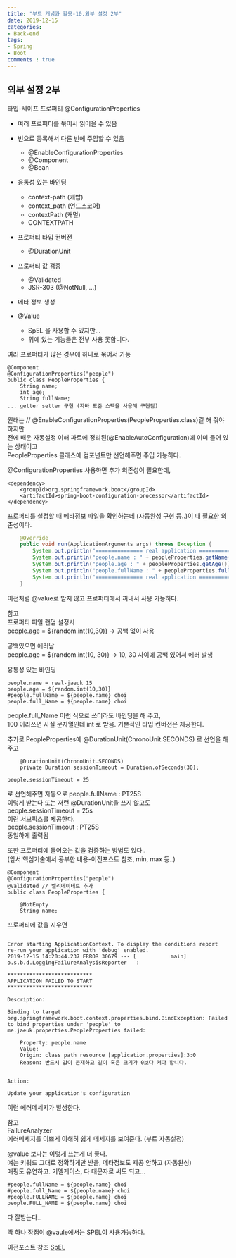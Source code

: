 ```yaml
---
title: "부트 개념과 활용-10.외부 설정 2부"
date: 2019-12-15
categories:
- Back-end
tags:
- Spring 
- Boot
comments : true
---
```


## 외부 설정 2부

타입-세이프 프로퍼티 @ConfigurationProperties           
- 여러 프로퍼티를 묶어서 읽어올 수 있음

- 빈으로 등록해서 다른 빈에 주입할 수 있음
  - @EnableConfigurationProperties
  - @Component
  - @Bean

- 융통성 있는 바인딩
  - context-path (케밥)
  - context_path (언드스코어)
  - contextPath (캐멀)
  - CONTEXTPATH

- 프로퍼티 타입 컨버전
  - @DurationUnit
  
- 프로퍼티 값 검증
  - @Validated
  - JSR-303 (@NotNull, ...)
  
- 메타 정보 생성

- @Value
  - SpEL 을 사용할 수 있지만...
  - 위에 있는 기능들은 전부 사용 못합니다.


                     


여러 프로퍼티가 많은 경우에 하나로 묶어서 가능
~~~
@Component
@ConfigurationProperties("people")
public class PeopleProperties {
    String name;
    int age;
    String fullName;
... getter setter 구현 (자바 표준 스펙을 사용해 구현됨)
~~~
원래는 // @EnableConfigurationProperties(PeopleProperties.class)걸 해 줘야 하지만      
전에 배운 자동설정 이해 파트에 정리된(@EnableAutoConfiguration)에 이미 들어 있는 상태이고        
PeopleProperties 클래스에 컴포넌트만 선언해주면 주입 가능하다.       
   
@ConfigurationProperties 사용하면 추가 의존성이 필요한데,               
~~~
<dependency>
    <groupId>org.springframework.boot</groupId>
    <artifactId>spring-boot-configuration-processor</artifactId>
</dependency>
~~~

프로퍼티를 설정할 때 메타정보 파일을 확인하는데 (자동완성 구현 등..)이 때 필요한 의존성이다.              


~~~java
    @Override
    public void run(ApplicationArguments args) throws Exception {
        System.out.println("=============== real application ===============");
        System.out.println("people.name : " + peopleProperties.getName());
        System.out.println("people.age : " + peopleProperties.getAge());
        System.out.println("people.fullName : " + peopleProperties.fullName);
        System.out.println("=============== real application ===============");
    }
~~~

이전처럼 @value로 받지 않고 프로퍼티에서 꺼내서 사용 가능하다.               


참고      
프로퍼티 파일 랜덤 설정시         
people.age = ${random.int(10,30)}  -> 공백 없이 사용           
            
공백있으면 에러남             
people.age = ${random.int(10, 30)} -> 10, 30 사이에 공백 있어서 에러 발생                 





융통성 있는 바인딩
~~~
people.name = real-jaeuk 15
people.age = ${random.int(10,30)}
#people.fullName = ${people.name} choi
people.full_Name = ${people.name} choi
~~~
people.full_Name  이런 식으로 쓰더라도 바인딩을 해 주고,          
100 이라쓰면 사실 문자열인데 int 로 받음. 기본적인 타입 컨버전은 제공한다.                        


추가로 PeopleProperties에 @DurationUnit(ChronoUnit.SECONDS) 로 선언을 해 주고                       
~~~
    @DurationUnit(ChronoUnit.SECONDS)
    private Duration sessionTimeout = Duration.ofSeconds(30);
~~~
~~~
people.sessionTimeout = 25            
~~~

로 선언해주면 자동으로
people.fullName : PT25S          
이렇게 받는다 또는 저런 @DurationUnit을 쓰지 않고도            
people.sessionTimeout = 25s           
이런 서브픽스를 제공한다.           
people.sessionTimeout : PT25S                
동일하게 출력됨            



      
또한 프로퍼티에 들어오는 값을 검증하는 방법도 있다..            
(앞서 핵심기술에서 공부한 내용-이전포스트 참조, min, max 등..)             

~~~
@Component
@ConfigurationProperties("people")
@Validated // 벨리데이테트 추가
public class PeopleProperties {
    
    @NotEmpty 
    String name;
~~~

프로퍼티에  값을 지우면             
~~~

Error starting ApplicationContext. To display the conditions report re-run your application with 'debug' enabled.
2019-12-15 14:20:44.237 ERROR 30679 --- [           main] o.s.b.d.LoggingFailureAnalysisReporter   : 

***************************
APPLICATION FAILED TO START
***************************

Description:

Binding to target org.springframework.boot.context.properties.bind.BindException: Failed to bind properties under 'people' to me.jaeuk.properties.PeopleProperties failed:

    Property: people.name
    Value: 
    Origin: class path resource [application.properties]:3:0
    Reason: 반드시 값이 존재하고 길이 혹은 크기가 0보다 커야 합니다.


Action:

Update your application's configuration
~~~


이런 에러메세지가 발생한다.       


참고           
FailureAnalyzer           
에러메세지를 이쁘게 이해히 쉽게 메세지를 보여준다. (부트 자동설정)                 


            
@value 보다는 이렇게 쓰는게 더 좋다.                       
얘는 키워드 그대로 정확하게만 받을, 메타정보도 제공 안하고 (자동완성)            
매핑도 유연하고. 키멜케이스, 다 대문자로 써도 되고...                      
~~~
#people.fullName = ${people.name} choi
#people.full_Name = ${people.name} choi
#people.FULLNAME = ${people.name} choi
people.FULL_NAME = ${people.name} choi
~~~
다 잘받는다..       

딱 하나 장점이 @vaule에서는 SPEL이 사용가능하다.                      

이전포스트 참조
[SpEL](https://github.com/jaeuk2274/jaeuk2274.github.io/blob/master/_posts/2019-12-09-%EC%8A%A4%ED%94%84%EB%A7%81%20%ED%95%B5%EC%8B%AC%20%EA%B8%B0%EC%88%A0-12.SpEL(%EC%8A%A4%ED%94%84%EB%A7%81%20Expression%20Language).md)

